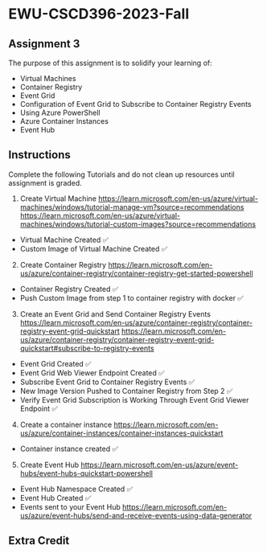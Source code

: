 # EWU-CSCD396-2023-Fall

## Assignment 3

The purpose of this assignment is to solidify your learning of:

- Virtual Machines
- Container Registry
- Event Grid
- Configuration of Event Grid to Subscribe to Container Registry Events
- Using Azure PowerShell
- Azure Container Instances
- Event Hub

## Instructions

Complete the following Tutorials and do not clean up resources until assignment is graded.

1. Create Virtual Machine
   https://learn.microsoft.com/en-us/azure/virtual-machines/windows/tutorial-manage-vm?source=recommendations
   https://learn.microsoft.com/en-us/azure/virtual-machines/windows/tutorial-custom-images?source=recommendations

- Virtual Machine Created ✅
- Custom Image of Virtual Machine Created ✅

2. Create Container Registry
   https://learn.microsoft.com/en-us/azure/container-registry/container-registry-get-started-powershell

- Container Registry Created ✅
- Push Custom Image from step 1 to container registry with docker ✅

3. Create an Event Grid and Send Container Registry Events
   https://learn.microsoft.com/en-us/azure/container-registry/container-registry-event-grid-quickstart
   https://learn.microsoft.com/en-us/azure/container-registry/container-registry-event-grid-quickstart#subscribe-to-registry-events

- Event Grid Created ✅
- Event Grid Web Viewer Endpoint Created ✅
- Subscribe Event Grid to Container Registry Events ✅
- New Image Version Pushed to Container Registry from Step 2 ✅
- Verify Event Grid Subscription is Working Through Event Grid Viewer Endpoint ✅

4. Create a container instance
   https://learn.microsoft.com/en-us/azure/container-instances/container-instances-quickstart

- Container instance created ✅

5. Create Event Hub
   https://learn.microsoft.com/en-us/azure/event-hubs/event-hubs-quickstart-powershell

- Event Hub Namespace Created ✅
- Event Hub Created ✅
- Events sent to your Event Hub
  https://learn.microsoft.com/en-us/azure/event-hubs/send-and-receive-events-using-data-generator

## Extra Credit
